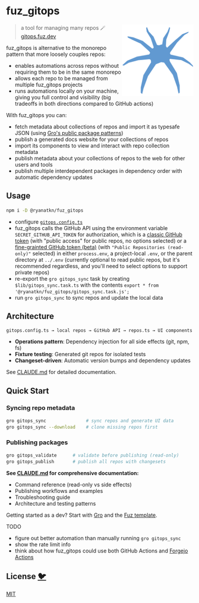 # fuz_gitops

[<img src="/static/logo.svg" alt="a friendly blue spider facing you" align="right" width="192" height="192">](https://gitops.fuz.dev/)

> a tool for managing many repos 🪄 [gitops.fuz.dev](https://gitops.fuz.dev/)

fuz_gitops is alternative to the monorepo pattern that more loosely couples repos:

- enables automations across repos without requiring them to be in the same monorepo
- allows each repo to be managed from multiple fuz_gitops projects
- runs automations locally on your machine, giving you full control and visibility
  (big tradeoffs in both directions compared to GitHub actions)

With fuz_gitops you can:

- fetch metadata about collections of repos and import it as typesafe JSON (using
  [Gro's public package patterns](https://github.com/ryanatkn/gro/blob/main/src/docs/gro_plugin_sveltekit_app.md#well_known_package_json))
- publish a generated docs website for your collections of repos
- import its components to view and interact with repo collection metadata
- publish metadata about your collections of repos to the web for other users and tools
- publish multiple interdependent packages in dependency order with automatic dependency updates

## Usage

```bash
npm i -D @ryanatkn/fuz_gitops
```

- configure [`gitops.config.ts`](/gitops.config.ts)
- fuz_gitops calls the GitHub API using the environment variable `SECRET_GITHUB_API_TOKEN` for authorization,
  which is a [classic GitHub token](https://github.com/settings/tokens)
  (with "public access" for public repos, no options selected)
  or a [fine-grainted GitHub token (beta)](https://github.com/settings/tokens?type=beta)
  (with `"Public Repositories (read-only)"` selected)
  in either `process.env`, a project-local `.env`, or the parent directory at `../.env`
  (currently optional to read public repos, but it's recommended regardless,
  and you'll need to select options to support private repos)
- re-export the `gro gitops_sync` task by creating `$lib/gitops_sync.task.ts` with
  the contents `export * from '@ryanatkn/fuz_gitops/gitops_sync.task.js';`
- run `gro gitops_sync` to sync repos and update the local data

## Architecture

```
gitops.config.ts → local repos → GitHub API → repos.ts → UI components
```

- **Operations pattern**: Dependency injection for all side effects (git, npm, fs)
- **Fixture testing**: Generated git repos for isolated tests
- **Changeset-driven**: Automatic version bumps and dependency updates

See [CLAUDE.md](CLAUDE.md#architecture) for detailed documentation.

## Quick Start

### Syncing repo metadata

```bash
gro gitops_sync               # sync repos and generate UI data
gro gitops_sync --download    # clone missing repos first
```

### Publishing packages

```bash
gro gitops_validate      # validate before publishing (read-only)
gro gitops_publish       # publish all repos with changesets
```

**See [CLAUDE.md](CLAUDE.md) for comprehensive documentation:**

- Command reference (read-only vs side effects)
- Publishing workflows and examples
- Troubleshooting guide
- Architecture and testing patterns

Getting started as a dev? Start with [Gro](https://github.com/grogarden/gro)
and the [Fuz template](https://github.com/fuz-dev/fuz_template).

TODO

- figure out better automation than manually running `gro gitops_sync`
- show the rate limit info
- think about how fuz_gitops could use both GitHub Actions and
  [Forgejo Actions](https://forgejo.org/docs/v1.20/user/actions/)

## License [🐦](https://wikipedia.org/wiki/Free_and_open-source_software)

[MIT](LICENSE)
